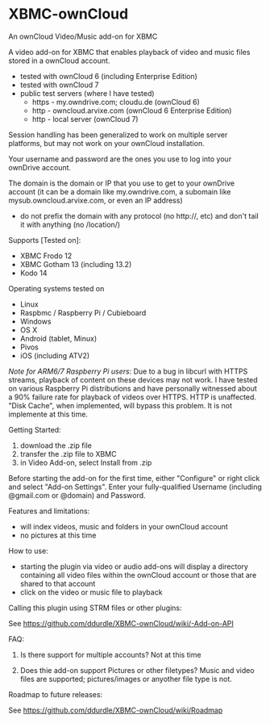 XBMC-ownCloud
=============

An ownCloud Video/Music add-on for XBMC

A video add-on for XBMC that enables playback of video and music files stored in a ownCloud account.

- tested with ownCloud 6 (including Enterprise Edition)
- tested with ownCloud 7
- public test servers (where I have tested)
	- https - my.owndrive.com; cloudu.de (ownCloud 6)
	- http - owncloud.arvixe.com (ownCloud 6 Enterprise Edition)
	- http - local server (ownCloud 7)

Session handling has been generalized to work on multiple server platforms, but may not work on your ownCloud installation.

Your username and password are the ones you use to log into your ownDrive account.

The domain is the domain or IP that you use to get to your ownDrive account (it can be a domain like my.owndrive.com, a subomain like mysub.owncloud.arvixe.com, or even an IP address)
- do not prefix the domain with any protocol (no http://, etc) and don't tail it with anything (no /location/)

Supports [Tested on]:
- XBMC Frodo 12
- XBMC Gotham 13 (including 13.2)
- Kodo 14

Operating systems tested on
- Linux
- Raspbmc / Raspberry Pi / Cubieboard
- Windows
- OS X
- Android (tablet, Minux)
- Pivos
- iOS (including ATV2)

*Note for ARM6/7 Raspberry Pi users*: Due to a bug in libcurl with HTTPS streams, playback of content on these devices may not work.  I have tested on various Raspberry Pi distributions and have personally witnessed about a 90% failure rate for playback of videos over HTTPS.  HTTP is unaffected.  "Disk Cache", when implemented, will bypass this problem.  It is not implemente at this time.

Getting Started:
1) download the .zip file
2) transfer the .zip file to XBMC
3) in Video Add-on, select Install from .zip

Before starting the add-on for the first time, either "Configure" or right click and select "Add-on Settings".  Enter your fully-qualified Username (including @gmail.com or @domain) and Password.

Features and limitations:
- will index videos, music and folders in your ownCloud account
- no pictures at this time

How to use:
- starting the plugin via video or audio add-ons will display a directory containing all video files within the ownCloud account or those that are shared to that account
- click on the video or music file to playback

Calling this plugin using STRM files or other plugins:

See https://github.com/ddurdle/XBMC-ownCloud/wiki/-Add-on-API


FAQ:

1) Is there support for multiple accounts?
Not at this time

2) Does thie add-on support Pictures or other filetypes?
Music and video files are supported; pictures/images or anyother file type is not.


Roadmap to future releases:

See https://github.com/ddurdle/XBMC-ownCloud/wiki/Roadmap

